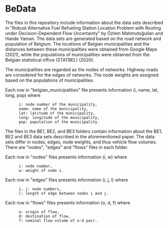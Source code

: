 # BeData
The files in this repository include information about the data sets described in "Robust Alternative Fuel Refueling Station Location Problem with Routing under Decision-Dependent Flow Uncertainty" by Özlem Mahmutoğulları and Hande Yaman. The data sets are generated based on the road network and population of Belgium. The locations of Belgian municipalities and the distances between these municipalities were obtained from Google Maps (2021), while the populations of municipalities were obtained from the Belgian statistical office (STATBEL) (2020). 


The municipalities are regarded as the nodes of networks. Highway roads are considered for the edges of networks. The node weights are assigned based on the populations of municipalities.


Each row in "belgian_municipalities" file presents information (i, name, lat, long, pop) where

          i: node number of the municipality,          
          name: name of the municipality,          
          lat: latitude of the municipality,          
          long: longitude of the municipality,          
          pop: population of the municipality.


The files in the BE1, BE2, and BE3 folders contain information about the BE1, BE2 and BE3 data sets described in the aforementioned paper. The data sets differ in nodes, edges, node weights, and thus vehicle flow volumes.  
There are "nodes", "edges" and "flows" files in each folder.

Each row in "nodes" files presents information (i, w) where

          i: node number,
          w: weight of node i.
          
Each row in "edges" files presents information (i, j, l) where

          i, j: node numbers,
          l: length of edge between nodes i and j.
          
Each row in "flows" files presents information (o, d, f) where

          o: origin of flow,
          d: destination of flow,
          f: nominal flow volume of o-d pair.
